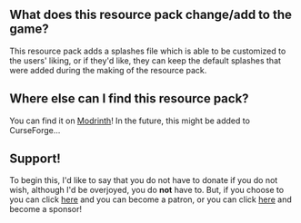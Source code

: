 ## What does this resource pack change/add to the game?
This resource pack adds a splashes file which is able to be customized to the users' liking, or if they'd like, they can keep the default splashes that were added during the making of the resource pack.
## Where else can I find this resource pack?
You can find it on [Modrinth](https://modrinth.com/project/customizable-splashes)! In the future, this might be added to CurseForge...
## Support!
To begin this, I'd like to say that you do not have to donate if you do not wish, although I'd be overjoyed, you do **not** have to. But, if you choose to you can click [here](https://www.patreon.com/DevonKsSupport) and you can become a patron, or you can click [here](https://github.com/sponsors/devonk15) and become a sponsor!

